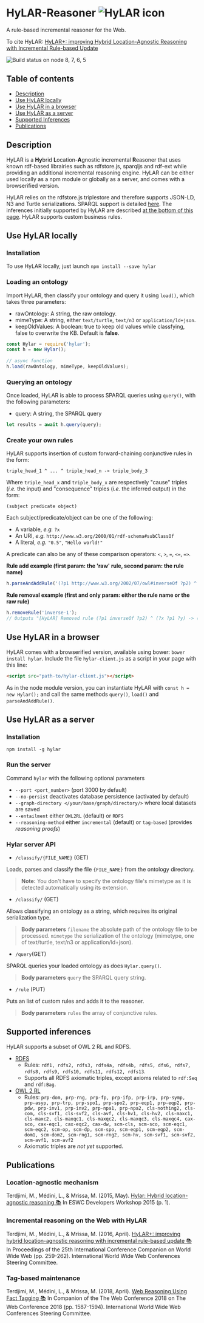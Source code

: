# HyLAR-Reasoner ![HyLAR icon](https://raw.githubusercontent.com/ucbl/HyLAR-Reasoner/master/hylar-icon.png) 

A rule-based incremental reasoner for the Web.

To cite HyLAR: [HyLAR+: improving Hybrid Location-Agnostic Reasoning
with Incremental Rule-based Update](https://hal.archives-ouvertes.fr/hal-01276558/file/Demo_www2016.pdf)

![Build status on node 8, 7, 6, 5](https://api.travis-ci.org/ucbl/HyLAR-Reasoner.svg?branch=master)



## Table of contents

- [Description](#description)
- [Use HyLAR locally](#use-hylar-locally)
- [Use HyLAR in a browser](#use-hylar-in-a-browser)
- [Use HyLAR as a server](#use-hylar-as-a-server)
- [Supported Inferences](#supported-inferences)
- [Publications](#publications)


## Description

HyLAR is a **Hy**brid **L**ocation-**A**gnostic incremental **R**easoner that uses known rdf-based librairies such as rdfstore.js, sparqljs and rdf-ext while providing an additional incremental reasoning engine. HyLAR can be either used locally as a npm module or globally as a server, and comes with a browserified version.

HyLAR relies on the rdfstore.js triplestore and therefore supports JSON-LD, N3 and Turtle serializations.
SPARQL support is detailed [here](https://github.com/antoniogarrote/rdfstore-js#sparql-support). The inferences initially supported by HyLAR are described [at the bottom of this page](#supported-inferences). HyLAR supports custom business rules.

## Use HyLAR locally

### Installation

To use HyLAR locally, just launch
`npm install --save hylar`

### Loading an ontology

Import HyLAR, then classify your ontology and query it using `load()`,
which takes three parameters:
- rawOntology: A string, the raw ontology.
- mimeType: A string, either `text/turtle`, `text/n3` or `application/ld+json`.
- keepOldValues: A boolean: true to keep old values while classfying, false to overwrite the KB. Default is **false**.

```javascript
const Hylar = require('hylar');
const h = new Hylar();
    
// async function
h.load(rawOntology, mimeType, keepOldValues);
```

### Querying an ontology

Once loaded, HyLAR is able to process SPARQL queries using `query()`, with the following parameters:

- query: A string, the SPARQL query

```javascript
let results = await h.query(query);
```

### Create your own rules

HyLAR supports insertion of custom forward-chaining conjunctive rules in the form:
```
triple_head_1 ^ ... ^ triple_head_n -> triple_body_3
```
Where `triple_head_x` and `triple_body_x` are respectively "cause" triples (*i.e.* the input) and "consequence" triples (*i.e.* the inferred output) in the form:
```
(subject predicate object)
```
Each subject/predicate/object can be one of the following:
- A variable, *e.g.* `?x`
- An URI, *e.g.* `http://www.w3.org/2000/01/rdf-schema#subClassOf`
- A literal, *e.g.* `"0.5"`, `"Hello world!"`

A predicate can also be any of these comparison operators: `<`, `>`, `=`, `<=`, `=>`.

**Rule add example (first param: the 'raw' rule, second param: the rule name)**

```javascript
h.parseAndAddRule('(?p1 http://www.w3.org/2002/07/owl#inverseOf ?p2) ^ (?x ?p1 ?y) -> (?y ?p2 ?x)', 'inverse-1');
```
**Rule removal example (first and only param: either the rule name or the raw rule)**

```javascript
h.removeRule('inverse-1');
// Outputs "[HyLAR] Removed rule (?p1 inverseOf ?p2) ^ (?x ?p1 ?y) -> (?y ?p2 ?x)" if succeeded.
```

## Use HyLAR in a browser

HyLAR comes with a browserified version, available using bower: `bower install hylar`. Include the file `hylar-client.js` as a script in your page with this line:
```html
<script src="path-to/hylar-client.js"></script>
```
As in the node module version, you can instantiate HyLAR with `const h = new Hylar();` and call the same methods `query()`, `load()` and `parseAndAddRule()`.

## Use HyLAR as a server

### Installation

`npm install -g hylar`

### Run the server

Command `hylar` with the following optional parameters

- `--port <port_number>` (port 3000 by default)
- `--no-persist` deactivates database persistence (activated by default)
- `--graph-directory </your/base/graph/directory/>` where local datasets are saved
- `--entailment` either ```OWL2RL``` (default) or ```RDFS```
- `--reasoning-method` either `incremental` (default) or `tag-based` (provides *reasoning proofs*)

### Hylar server API

- `/classify/{FILE_NAME}` (GET)

Loads, parses and classify the file `{FILE_NAME}` from the ontology directory.
> **Note:** You don't have to specify the ontology file's mimetype as it is detected automatically using its extension.

- `/classify/` (GET)

Allows classifying an ontology as a string, which requires its original serialization type.
> **Body parameters** 
>`filename` the absolute path of the ontology file to be processed.
> `mimetype` the serialization of the ontology (mimetype, one of text/turtle, text/n3 or application/ld+json).

- `/query`(GET)

SPARQL queries your loaded ontology as does `Hylar.query()`.

> **Body parameters**
> `query` the SPARQL query string.

- `/rule` (PUT)

Puts an list of custom rules and adds it to the reasoner.

> **Body parameters**
> `rules` the array of conjunctive rules.

## Supported inferences

HyLAR supports a subset of OWL 2 RL and RDFS.
- [RDFS](https://www.w3.org/TR/rdf-mt/#RDFSRules)
    - Rules:
`rdf1, rdfs2, rdfs3, rdfs4a, rdfs4b, rdfs5, dfs6, rdfs7, rdfs8, rdfs9, rdfs10, rdfs11, rdfs12, rdfs13`.
    - Supports all RDFS axiomatic triples, except axioms related to `rdf:Seq` and `rdf:Bag`.    
- [OWL 2 RL](https://www.w3.org/TR/owl2-profiles/#Reasoning_in_OWL_2_RL_and_RDF_Graphs_using_Rules)
    - Rules: `prp-dom, prp-rng, prp-fp, prp-ifp, prp-irp, prp-symp, prp-asyp, prp-trp, prp-spo1, prp-spo2, prp-eqp1, prp-eqp2, prp-pdw, prp-inv1, prp-inv2, prp-npa1, prp-npa2, cls-nothing2, cls-com, cls-svf1, cls-svf2, cls-avf, cls-hv1, cls-hv2, cls-maxc1, cls-maxc2, cls-maxqc1, cls-maxqc2, cls-maxqc3, cls-maxqc4, cax-sco, cax-eqc1, cax-eqc2, cax-dw, scm-cls, scm-sco, scm-eqc1, scm-eqc2, scm-op, scm-dp, scm-spo, scm-eqp1, scm-eqp2, scm-dom1, scm-dom2, scm-rng1, scm-rng2, scm-hv, scm-svf1, scm-svf2, scm-avf1, scm-avf2`
    - Axiomatic triples are *not yet* supported.

## Publications

### Location-agnostic mechanism

Terdjimi, M., Médini, L., & Mrissa, M. (2015, May). [Hylar: Hybrid location-agnostic reasoning 📚](https://hal.archives-ouvertes.fr/hal-01154549/file/hylar.pdf) In ESWC Developers Workshop 2015 (p. 1).

### Incremental reasoning on the Web with HyLAR

Terdjimi, M., Médini, L., & Mrissa, M. (2016, April). [HyLAR+: improving hybrid location-agnostic reasoning with incremental rule-based update 📚](https://hal.archives-ouvertes.fr/hal-01276558/file/Demo_www2016.pdf) In Proceedings of the 25th International Conference Companion on World Wide Web (pp. 259-262). International World Wide Web Conferences Steering Committee. 

### Tag-based maintenance

Terdjimi, M., Médini, L., & Mrissa, M. (2018, April). [Web Reasoning Using Fact Tagging 📚](http://mmrissa.perso.univ-pau.fr/pub/Accepted-papers/2018-TheWebConf-RoD.pdf) In Companion of the The Web Conference 2018 on The Web Conference 2018 (pp. 1587-1594). International World Wide Web Conferences Steering Committee.

